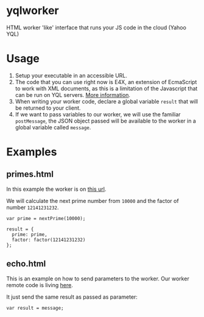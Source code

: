 # yqlworker
HTML worker 'like' interface that runs your JS code in the cloud (Yahoo YQL)

# Usage
1. Setup your executable in an accessible URL.
2. The code that you can use right now is E4X, an extension of EcmaScript to work with XML documents, as this is a limitation of the Javascript that can be run on YQL servers. [More information](https://developer.yahoo.com/yql/guide/yql-execute-bestpractices.html#yql-execute-asynchronous_calls).
3. When writing your worker code, declare a global variable `result` that will be returned to your client.
4. If we want to pass variables to our worker, we will use the familiar `postMessage`, the JSON object passed will be available to the worker in a global variable called `message`.

# Examples
## primes.html
In this example the worker is on [this url](http://pastebin.mozilla.org/8760055).

We will calculate the next prime number from `10000` and the factor of number `12141231232`.


```
var prime = nextPrime(10000);

result = {
  prime: prime,
  factor: factor(12141231232)
};
```

## echo.html
This is an example on how to send parameters to the worker. Our worker remote code is living [here](http://pastebin.mozilla.org/8760293).

It just send the same result as passed as parameter:
```
var result = message;
```
